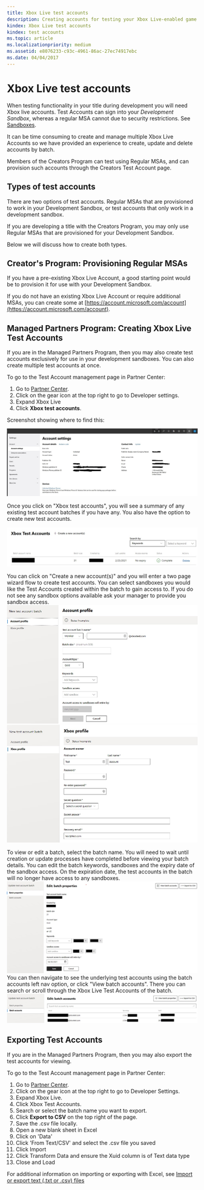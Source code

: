 ```yaml
---
title: Xbox Live test accounts
description: Creating accounts for testing your Xbox Live-enabled game during development.
kindex: Xbox Live test accounts
kindex: test accounts
ms.topic: article
ms.localizationpriority: medium
ms.assetid: e8076233-c93c-4961-86ac-27ec74917ebc
ms.date: 04/04/2017
---
```


# Xbox Live test accounts

When testing functionality in your title during development you will need Xbox live accounts. Test Accounts can sign into your *Development Sandbox*, whereas a regular MSA cannot due to security restrictions.
See [Sandboxes](../sandboxes/live-sandboxes-nav.md).

It can be time consuming to create and manage multiple Xbox Live Accounts so we have provided an experience to create, update and delete accounts by batch.

Members of the Creators Program can test using Regular MSAs, and can provision such accounts through the Creators Test Account page.

## Types of test accounts

There are two options of test accounts.
Regular MSAs that are provisioned to work in your Development Sandbox, or test accounts that only work in a development sandbox.

If you are developing a title with the Creators Program, you may only use Regular MSAs that are provisioned for your Development Sandbox.

Below we will discuss how to create both types.


## Creator's Program: Provisioning Regular MSAs

If you have a pre-existing Xbox Live Account, a good starting point would be to provision it for use with your Development Sandbox.

If you do not have an existing Xbox Live Account or require additional MSAs, you can create some at [https://account.microsoft.com/account](https://account.microsoft.com/account).


## Managed Partners Program: Creating Xbox Live Test Accounts

If you are in the Managed Partners Program, then you may also create test accounts exclusively for use in your development sandboxes.
You can also create multiple test accounts at once.

To go to the Test Account management page in Partner Center:
1. Go to [Partner Center](https://partner.microsoft.com/dashboard).
2. Click on the gear icon at the top right to go to Developer settings.
3. Expand Xbox Live
4. Click **Xbox test accounts**.

Screenshot showing where to find this:

![Partner Center screenshot highlighting gear icon and Test Accounts on the account Settings page](live-test-accounts-images/testaccount_nav.JPG)

Once you click on "Xbox test accounts", you will see a summary of any existing test account batches if you have any.
You also have the option to create new test accounts.

![Partner Center test account main page screenshot](live-test-accounts-images/testaccount-index.JPG)

You can click on "Create a new account(s)" and you will enter a two page wizard flow to create test accounts. You can select sandboxes you would like the Test Accounts created within the batch to gain access to. If you do not see any sandbox options available ask your manager to provide you sandbox access.
![Partner Center new test account wizard page 1](live-test-accounts-images/testaccount-creation1.JPG)
![Partner Center new test account wizard page 2](live-test-accounts-images/testaccount-creation2.JPG)

To view or edit a batch, select the batch name. You will need to wait until creation or update processes have completed before viewing your batch details. You can edit the batch keywords, sandboxes and the expiry date of the sandbox access. On the expiration date, the test accounts in the batch will no longer have access to any sandboxes.
![Partner Center test account index page](live-test-accounts-images/testaccount-properties.JPG)
You can then navigate to see the underlying test accounts using the batch accounts left nav option, or click "View batch accounts". There you can search or scroll through the Xbox Live Test Accounts of the batch.
![Partner Center test account index page](live-test-accounts-images/testaccount-batch-accounts.JPG)

## Exporting Test Accounts

If you are in the Managed Partners Program, then you may also export the test accounts for viewing. 

To go to the Test Account management page in Partner Center:
1. Go to [Partner Center](https://partner.microsoft.com/dashboard).
2. Click on the gear icon at the top right to go to Developer Settings.
3. Expand Xbox Live.
4. Click Xbox Test Accounts.
5. Search or select the batch name you want to export.
6. Click **Export to CSV** on the top right of the page.
7. Save the .csv file locally.
8. Open a new blank sheet in Excel
9. Click on 'Data'
10. Click 'From Text/CSV' and select the .csv file you saved
11. Click Import
12. Click Transform Data and ensure the Xuid column is of Text data type
13. Close and Load

For additional information on importing or exporting with Excel, see [Import or export text (.txt or .csv) files](https://support.office.com/en-us/article/Import-or-export-text-txt-or-csv-files-5250ac4c-663c-47ce-937b-339e391393ba)
